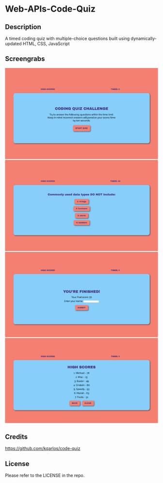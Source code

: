 # Web-APIs-Code-Quiz

## Description
A timed coding quiz with multiple-choice questions built using dynamically-updated HTML, CSS, JavaScript

## Screengrabs

![Web APIs Code Quiz intro screenshot](assets/images/intro.png)
![Web APIs Code Quiz question screenshot](assets/images/question.png)
![Web APIs Code Quiz completed screenshot](assets/images/finished.png)
![Web APIs Code Quiz high-score screenshot](assets/images/high-scores.png)

## Credits
https://github.com/kqarlos/code-quiz

## License

Please refer to the LICENSE in the repo.
